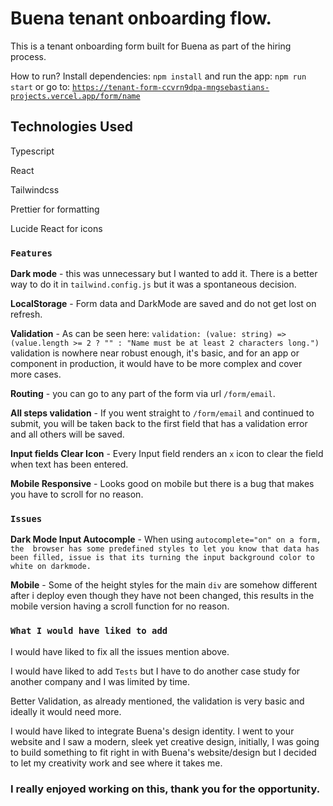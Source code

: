 # Buena tenant onboarding flow.
This is a tenant onboarding form built for Buena as part of the hiring process.

How to run?
Install dependencies: `npm install` and run the app: `npm run start` or go to: [`https://tenant-form-ccvrn9dpa-mngsebastians-projects.vercel.app/form/name`](https://tenant-form-rho.vercel.app/form/name)

## Technologies Used

Typescript  

React  

Tailwindcss  

Prettier for formatting  

Lucide React for icons





### `Features`

**Dark mode** - this was unnecessary but I wanted to add it. There is a better way to do it in `tailwind.config.js` but it was a spontaneous decision.  

**LocalStorage** - Form data and DarkMode are saved and do not get lost on refresh.  

**Validation** - As can be seen here: `validation: (value: string) => (value.length >= 2 ? "" : "Name must be at least 2 characters long.")` validation is nowhere near robust enough, it's basic, and for an app or component in production, it would have to be more complex and cover more cases.  

**Routing** - you can go to any part of the form via url `/form/email`.  

**All steps validation** - If you went straight to `/form/email` and continued to submit, you will be taken back to the first field that has a validation error and all others will be saved.  

**Input fields Clear Icon** - Every Input field renders an `x` icon to clear the field when text has been entered.  

**Mobile Responsive** - Looks good on mobile but there is a bug that makes you have to scroll for no reason.  


### `Issues`


**Dark Mode Input Autocomple** - When using `autocomplete="on" on a form, the  browser has some predefined styles to let you know that data has been filled, issue is that its turning the input background color to white on darkmode.`  

**Mobile** - Some of the height styles for the main `div` are somehow different after i deploy even though they have not been changed, this results in the mobile version having a scroll function for no reason.  



### `What I would have liked to add`

I would have liked to fix all the issues mention above.  

I would have liked to add `Tests` but I have to do another case study for another company and I was limited by time.  

Better Validation, as already mentioned, the validation is very basic and ideally it would need more.  

I would have liked to integrate Buena's design identity. I went to your website and I saw a modern, sleek yet creative design, initially, I was going to build something to fit right in with Buena's website/design but I decided to let my creativity work and see where it takes me.  

### I really enjoyed working on this, thank you for the opportunity.



